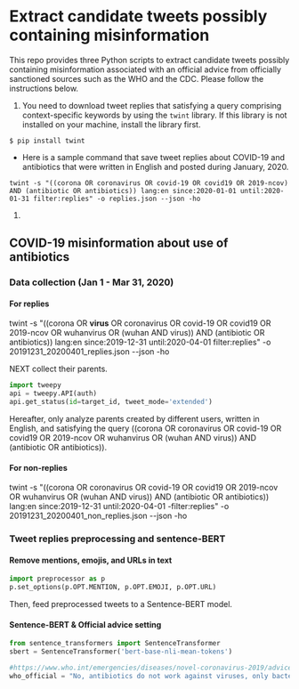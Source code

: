 # Extract candidate tweets possibly containing misinformation

This repo provides three Python scripts to extract candidate tweets possibly containing misinformation associated with an official advice from officially sanctioned sources such as the WHO and the CDC. Please follow the instructions below. 

1) You need to download tweet replies that satisfying a query comprising context-specific keywords by using the `twint` library. If this library is not installed on your machine, install the library first. 

```
$ pip install twint
```

- Here is a sample command that save tweet replies about COVID-19 and antibiotics that were written in English and posted during January, 2020. 

```
twint -s "((corona OR coronavirus OR covid-19 OR covid19 OR 2019-ncov) AND (antibiotic OR antibiotics)) lang:en since:2020-01-01 until:2020-01-31 filter:replies" -o replies.json --json -ho
```


1) 

## COVID-19 misinformation about use of antibiotics

### Data collection (Jan 1 - Mar 31, 2020)
#### For replies
twint -s "((corona OR **virus** OR coronavirus OR covid-19 OR covid19 OR 2019-ncov OR wuhanvirus OR (wuhan AND virus)) AND (antibiotic OR antibiotics)) lang:en since:2019-12-31 until:2020-04-01 filter:replies" -o 20191231_20200401_replies.json --json -ho

NEXT collect their parents. 
```python
import tweepy
api = tweepy.API(auth)
api.get_status(id=target_id, tweet_mode='extended')
```
Hereafter, only analyze parents created by different users, written in English, and satisfying the query ((corona OR coronavirus OR covid-19 OR covid19 OR 2019-ncov OR wuhanvirus OR (wuhan AND virus)) AND (antibiotic OR antibiotics)). 


#### For non-replies
twint -s "((corona OR coronavirus OR covid-19 OR covid19 OR 2019-ncov OR wuhanvirus OR (wuhan AND virus)) AND (antibiotic OR antibiotics)) lang:en since:2019-12-31 until:2020-04-01 -filter:replies" -o 20191231_20200401_non_replies.json --json -ho

### Tweet replies preprocessing and sentence-BERT
#### Remove mentions, emojis, and URLs in text
```python
import preprocessor as p
p.set_options(p.OPT.MENTION, p.OPT.EMOJI, p.OPT.URL)
```
Then, feed preprocessed tweets to a Sentence-BERT model.

#### Sentence-BERT & Official advice setting
```python
from sentence_transformers import SentenceTransformer
sbert = SentenceTransformer('bert-base-nli-mean-tokens')

#https://www.who.int/emergencies/diseases/novel-coronavirus-2019/advice-for-public/myth-busters
who_official = "No, antibiotics do not work against viruses, only bacteria. The new coronavirus (2019-nCoV) is a virus and, therefore, antibiotics should not be used as a means of prevention or treatment. However, if you are hospitalized for the 2019-nCoV, you may receive antibiotics because bacterial co-infection is possible."
```

